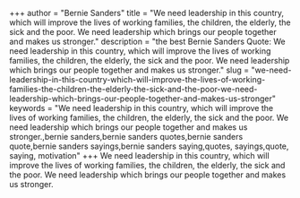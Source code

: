 +++
author = "Bernie Sanders"
title = "We need leadership in this country, which will improve the lives of working families, the children, the elderly, the sick and the poor. We need leadership which brings our people together and makes us stronger."
description = "the best Bernie Sanders Quote: We need leadership in this country, which will improve the lives of working families, the children, the elderly, the sick and the poor. We need leadership which brings our people together and makes us stronger."
slug = "we-need-leadership-in-this-country-which-will-improve-the-lives-of-working-families-the-children-the-elderly-the-sick-and-the-poor-we-need-leadership-which-brings-our-people-together-and-makes-us-stronger"
keywords = "We need leadership in this country, which will improve the lives of working families, the children, the elderly, the sick and the poor. We need leadership which brings our people together and makes us stronger.,bernie sanders,bernie sanders quotes,bernie sanders quote,bernie sanders sayings,bernie sanders saying,quotes, sayings,quote, saying, motivation"
+++
We need leadership in this country, which will improve the lives of working families, the children, the elderly, the sick and the poor. We need leadership which brings our people together and makes us stronger.
